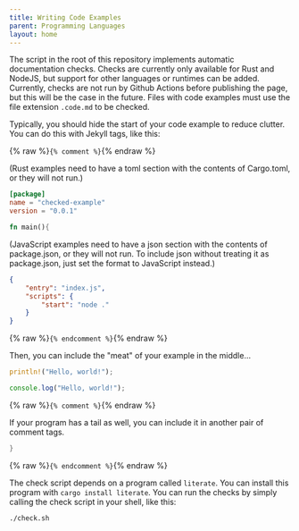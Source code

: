 ```yaml
---
title: Writing Code Examples
parent: Programming Languages
layout: home
---
```


The script in the root of this repository implements automatic documentation checks. Checks are currently only available for Rust and NodeJS, but support for other languages or runtimes can be added. Currently, checks are not run by Github Actions before publishing the page, but this will be the case in the future. Files with code examples must use the file extension `.code.md` to be checked.

Typically, you should hide the start of your code example to reduce clutter. You can do this with Jekyll tags, like this:

{% raw %}`{% comment %}`{% endraw %}

(Rust examples need to have a toml section with the contents of Cargo.toml, or they will not run.)

```toml
[package]
name = "checked-example"
version = "0.0.1"
```

```rust
fn main(){
```

(JavaScript examples need to have a json section with the contents of package.json, or they will not run. To include json without treating it as package.json, just set the format to JavaScript instead.)

```json
{
	"entry": "index.js",
	"scripts": {
		"start": "node ."
	}
}
```

{% raw %}`{% endcomment %}`{% endraw %}

Then, you can include the "meat" of your example in the middle...

```rust
println!("Hello, world!");
```

```js
console.log("Hello, world!");
```


{% raw %}`{% comment %}`{% endraw %}

If your program has a tail as well, you can include it in another pair of comment tags.

```rust
}
```

{% raw %}`{% endcomment %}`{% endraw %}

The check script depends on a program called `literate`. You can install this program with `cargo install literate`. You can run the checks by simply calling the check script in your shell, like this:

```bash
./check.sh
```
